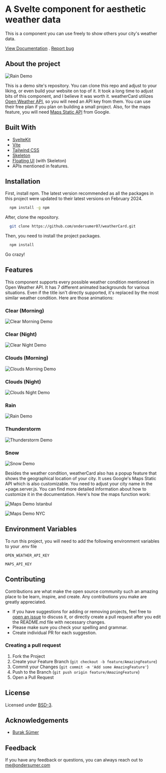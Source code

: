 # A Svelte component for aesthetic weather data

This is a component you can use freely to show others your city's weather data.

[View Documentation](https://ondersumer.com) . [Report bug](https://github.com/ondersumer07/weatherCard/issues)

## About the project
![Rain Demo](https://raw.githubusercontent.com/ondersumer07/weatherCard/master/static/demos/gif/rainDemo.gif)

This is a demo site's repository. You can clone this repo and adjust to your liking, or even build your website on top of it. It took a long time to adjust bits of this component, and I believe it was worth it. weatherCard utilizes [Open Weather API](https://openweathermap.org/api), so you will need an API key from them. You can use their free plan if you plan on building a small project. Also, for the maps feature, you will need [Maps Static API](https://developers.google.com/maps/documentation/maps-static) from Google.

## Built With

- [SvelteKit](https://kit.svelte.dev/)
- [Vite](https://vitejs.dev/)
- [Tailwind CSS](https://tailwindcss.com/)
- [Skeleton](https://www.skeleton.dev/)
- [Floating UI](https://floating-ui.com/) (with Skeleton)
- APIs mentioned in features.

## Installation

First, install npm. The latest version recommended as all the packages in this project were updated to their latest versions on February 2024.

```bash
  npm install -g npm
```

After, clone the repository.

```bash
  git clone https://github.com/ondersumer07/weatherCard.git
```

Then, you need to install the project packages.

```bash
  npm install
```

Go crazy!

## Features

This component supports every possible weather condition mentioned in Open Weather API. It has 7 different animated backgrounds for various situations. Even if the title isn't directly supported, it's replaced by the most similar weather condition. Here are those animations:

### Clear (Morning)
![Clear Morning Demo](https://raw.githubusercontent.com/ondersumer07/weatherCard/master/static/demos/gif/sunnyDemo.gif)

### Clear (Night)
![Clear Night Demo](https://raw.githubusercontent.com/ondersumer07/weatherCard/master/static/demos/gif/clearNightDemo.gif)

### Clouds (Morning)
![Clouds Morning Demo](https://raw.githubusercontent.com/ondersumer07/weatherCard/master/static/demos/gif/cloudsDemo.gif)

### Clouds (Night)
![Clouds Night Demo](https://raw.githubusercontent.com/ondersumer07/weatherCard/master/static/demos/gif/cloudsNightDemo.gif)

### Rain
![Rain Demo](https://raw.githubusercontent.com/ondersumer07/weatherCard/master/static/demos/gif/rainDemo.gif)

### Thunderstorm
![Thunderstorm Demo](https://raw.githubusercontent.com/ondersumer07/weatherCard/master/static/demos/gif/thunderstormDemo.gif)

### Snow
![Snow Demo](https://raw.githubusercontent.com/ondersumer07/weatherCard/master/static/demos/gif/snowDemo.gif)

Besides the weather condition, weatherCard also has a popup feature that shows the geographical location of your city. It uses Google's Maps Static API which is also customizable. You need to adjust your city name in the +page.server.js. You can find more detailed information about how to customize it in the documentation. Here's how the maps function work:

![Maps Demo Istanbul](https://raw.githubusercontent.com/ondersumer07/weatherCard/master/static/demos/gif/mapsDemoIstanbul.gif)

![Maps Demo NYC](https://raw.githubusercontent.com/ondersumer07/weatherCard/master/static/demos/gif/mapsDemoNYC.gif)

## Environment Variables

To run this project, you will need to add the following environment variables to your .env file

`OPEN_WEATHER_API_KEY`

`MAPS_API_KEY`

## Contributing

Contributions are what make the open source community such an amazing place to be learn, inspire, and create. Any contributions you make are greatly appreciated.

- If you have suggestions for adding or removing projects, feel free to [open an issue](https://github.com/ondersumer07/weatherCard/issues) to discuss it, or directly create a pull request after you edit the README.md file with necessary changes.
- Please make sure you check your spelling and grammar.
- Create individual PR for each suggestion.

### Creating a pull request

1. Fork the Project
2. Create your Feature Branch (`git checkout -b feature/AmazingFeature`)
3. Commit your Changes (`git commit -m 'Add some AmazingFeature'`)
4. Push to the Branch (`git push origin feature/AmazingFeature`)
5. Open a Pull Request

## License

Licensed under [BSD-3](https://opensource.org/license/BSD-3-clause/).

## Acknowledgements

 - [Burak Sümer](https://github.com/burraksumer)

## Feedback

If you have any feedback or questions, you can always reach out to me@ondersumer.com

